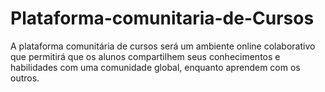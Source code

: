 # Plataforma-comunitaria-de-Cursos
A plataforma comunitária de cursos será um ambiente online colaborativo que permitirá que os alunos compartilhem seus conhecimentos e habilidades com uma comunidade global, enquanto aprendem com os outros.
